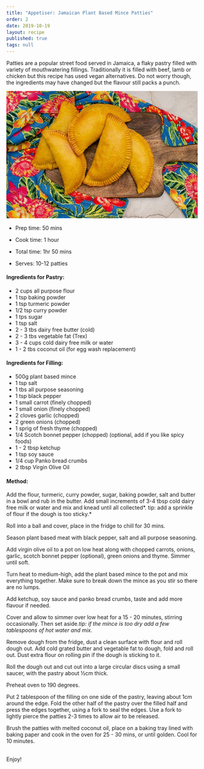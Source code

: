 ```yaml
---
title: "Appetiser: Jamaican Plant Based Mince Patties"
order: 2
date: 2019-10-19
layout: recipe
published: true
tags: null
---
```

Patties are a popular street food served in Jamaica, a flaky pastry filled with variety of mouthwatering fillings. Traditionally it is filled with beef, lamb or chicken but this recipe has used vegan alternatives. Do not worry though, the ingredients may have changed but the flavour still packs a punch. 

![Image of Jamaican patties on a wooden board surrounded by a flower patterned cloth.](../uploads/patties.jpeg "Jamaican Plant Based Mince Patties")

* Prep time: 50 mins
* Cook time: 1 hour
* Total time: 1hr 50 mins 

* Serves: 10-12 patties

#### Ingredients for Pastry:

* 2 cups all purpose flour 
* 1 tsp baking powder 
* 1 tsp turmeric powder 
* 1/2 tsp curry powder 
* 1 tps sugar 
* 1 tsp salt 
* 2 - 3 tbs dairy free butter (cold)
* 2 - 3 tbs vegetable fat (Trex)
* 3 - 4 cups cold dairy free milk or water 
* 1 - 2 tbs coconut oil (for egg wash replacement) 

#### Ingredients for Filling:

* 500g plant based mince 
* 1 tsp salt 
* 1 tbs all purpose seasoning
* 1 tsp black pepper 
* 1 small carrot (finely chopped)
* 1 small onion (finely chopped)
* 2 cloves garlic (chopped)
* 2 green onions (chopped) 
* 1 sprig of fresh thyme (chopped)
* 1/4 Scotch bonnet pepper (chopped) (optional, add if you like spicy foods)
* 1 - 2 tbsp ketchup 
* 1 tsp soy sauce 
* 1/4 cup Panko bread crumbs
* 2 tbsp Virgin Olive Oil 

#### Method:

Add the flour, turmeric, curry powder, sugar, baking powder, salt and butter in a bowl and rub in the butter. Add small increments of 3-4 tbsp cold dairy free milk or water and mix and knead until all collected*. tip: add a sprinkle of flour if the dough is too sticky.*

Roll into a ball and cover, place in the fridge to chill for 30 mins.

Season plant based meat with black pepper, salt and all purpose seasoning.

Add virgin olive oil to a pot on low heat along with chopped carrots, onions, garlic, scotch bonnet pepper (optional), green onions and thyme. Simmer until soft.

Turn heat to medium-high, add the plant based mince to the pot and mix everything together. Make sure to break down the mince as you stir so there are no lumps. 

Add ketchup, soy sauce and panko bread crumbs, taste and add more flavour if needed.

Cover and allow to simmer over low heat for a 15 - 20 minutes, stirring occasionally. Then set aside.*tip: if the mince is too dry add a few tablespoons of hot water and mix.*

Remove dough from the fridge, dust a clean surface with flour and roll dough out. Add cold grated butter and vegetable fat to dough, fold and roll out. Dust extra flour on rolling pin if the dough is sticking to it.

Roll the dough out and cut out into a large circular discs using a small saucer, with the pastry about ½cm thick.

Preheat oven to 190 degrees.

Put 2 tablespoon of the filling on one side of the pastry, leaving about 1cm around the edge. Fold the other half of the pastry over the filled half and press the edges together, using a fork to seal the edges. Use a fork to lightly pierce the patties 2-3 times to allow air to be released.

Brush the patties with melted coconut oil, place on a baking tray lined with baking paper and cook in the oven for 25 - 30 mins, or until golden. Cool for 10 minutes.

\
Enjoy!